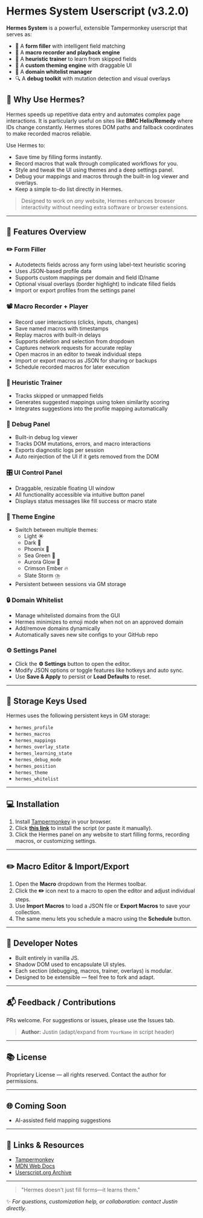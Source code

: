# Hermes System Userscript (v3.2.0)

**Hermes System** is a powerful, extensible Tampermonkey userscript that serves as:

- 🔁 A **form filler** with intelligent field matching  
- 📼 A **macro recorder and playback engine**  
- 🧠 A **heuristic trainer** to learn from skipped fields  
- 🎨 A **custom theming engine** with draggable UI  
- 🧩 A **domain whitelist manager**  
- 🔍 A **debug toolkit** with mutation detection and visual overlays  

## 🤔 Why Use Hermes?
Hermes speeds up repetitive data entry and automates complex page interactions. It is particularly useful on sites like **BMC Helix/Remedy** where IDs change constantly. Hermes stores DOM paths and fallback coordinates to make recorded macros reliable.

Use Hermes to:

- Save time by filling forms instantly.
- Record macros that walk through complicated workflows for you.
- Style and tweak the UI using themes and a deep settings panel.
- Debug your mappings and macros through the built-in log viewer and overlays.
- Keep a simple to-do list directly in Hermes.


> Designed to work on *any* website, Hermes enhances browser interactivity without needing extra software or browser extensions.

---

## 🌟 Features Overview

### ✏️ Form Filler
- Autodetects fields across any form using label-text heuristic scoring
- Uses JSON-based profile data
- Supports custom mappings per domain and field ID/name
- Optional visual overlays (border highlight) to indicate filled fields
- Import or export profiles from the settings panel

### 📽️ Macro Recorder + Player
- Record user interactions (clicks, inputs, changes)
- Save named macros with timestamps
- Replay macros with built-in delays
- Supports deletion and selection from dropdown
- Captures network requests for accurate replay
- Open macros in an editor to tweak individual steps
- Import or export macros as JSON for sharing or backups
- Schedule recorded macros for later execution

### 🧠 Heuristic Trainer
- Tracks skipped or unmapped fields  
- Generates suggested mappings using token similarity scoring  
- Integrates suggestions into the profile mapping automatically  

### 🐞 Debug Panel
- Built-in debug log viewer  
- Tracks DOM mutations, errors, and macro interactions  
- Exports diagnostic logs per session  
- Auto reinjection of the UI if it gets removed from the DOM  

### 🎛️ UI Control Panel
- Draggable, resizable floating UI window  
- All functionality accessible via intuitive button panel  
- Displays status messages like fill success or macro state  

### 🎨 Theme Engine
- Switch between multiple themes:  
  - Light ☀️  
  - Dark 🌙  
  - Phoenix 🦅  
  - Sea Green 🐢  
  - Aurora Glow 🌠  
  - Crimson Ember 🔥  
  - Slate Storm ⛈️  
- Persistent between sessions via GM storage  

### 🔒 Domain Whitelist
- Manage whitelisted domains from the GUI
- Hermes minimizes to emoji mode when not on an approved domain
- Add/remove domains dynamically
- Automatically saves new site configs to your GitHub repo

### ⚙️ Settings Panel
- Click the **⚙️ Settings** button to open the editor.
- Modify JSON options or toggle features like hotkeys and auto sync.
- Use **Save & Apply** to persist or **Load Defaults** to reset.

---

## 🔧 Storage Keys Used

Hermes uses the following persistent keys in GM storage:

- `hermes_profile`  
- `hermes_macros`  
- `hermes_mappings`  
- `hermes_overlay_state`  
- `hermes_learning_state`  
- `hermes_debug_mode`  
- `hermes_position`  
- `hermes_theme`  
- `hermes_whitelist`  

---

## 💻 Installation

1. Install [Tampermonkey](https://tampermonkey.net/) in your browser.  
2. Click [**this link**](#) to install the script (or paste it manually).  
3. Click the Hermes panel on any website to start filling forms, recording macros, or customizing settings.

---

## ✏️ Macro Editor & Import/Export

1. Open the **Macro** dropdown from the Hermes toolbar.
2. Click the **✏️** icon next to a macro to open the editor and adjust individual steps.
3. Use **Import Macros** to load a JSON file or **Export Macros** to save your collection.
4. The same menu lets you schedule a macro using the **Schedule** button.

---

## 📜 Developer Notes

- Built entirely in vanilla JS.  
- Shadow DOM used to encapsulate UI styles.  
- Each section (debugging, macros, trainer, overlays) is modular.  
- Designed to be extensible — feel free to fork and adapt.  

---

## 📬 Feedback / Contributions

PRs welcome. For suggestions or issues, please use the Issues tab.

> **Author:** Justin (adapt/expand from `YourName` in script header)

---

## 📚 License

Proprietary License — all rights reserved. Contact the author for permissions.

---

## 🌐 Coming Soon

- AI-assisted field mapping suggestions

---

## 📎 Links & Resources

- [Tampermonkey](https://tampermonkey.net/)  
- [MDN Web Docs](https://developer.mozilla.org/en-US/)  
- [Userscript.org Archive](https://greasyfork.org/)  

---

> "Hermes doesn't just fill forms—it learns them."

✨ *For questions, customization help, or collaboration: contact Justin directly.*
